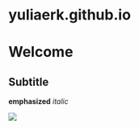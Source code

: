# yuliaerk.github.io
# Welcome
## Subtitle

**emphasized** _italic_

![](https://static.pexels.com/photos/45201/kitty-cat-kitten-pet-45201.jpeg)
